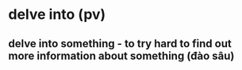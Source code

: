 # delve into (pv)

## delve into something - to try hard to find out more information about something (đào sâu)